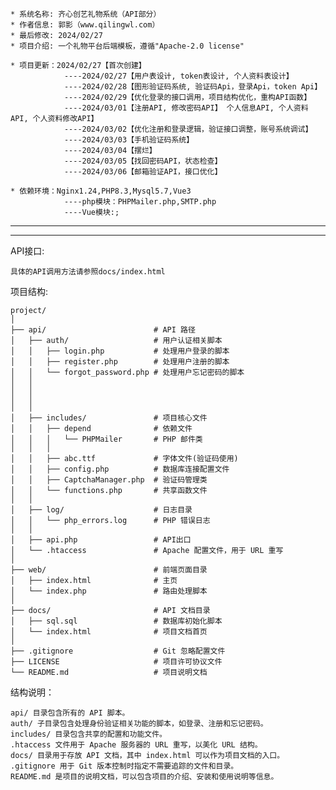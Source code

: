 


    * 系统名称: 齐心创艺礼物系统（API部分）
    * 作者信息: 郭影（www.qilingwl.com）
    * 最后修改: 2024/02/27
    * 项目介绍: 一个礼物平台后端模板，遵循"Apache-2.0 license"
 
    * 项目更新：2024/02/27【首次创建】
                ----2024/02/27【用户表设计, token表设计, 个人资料表设计】
                ----2024/02/28【图形验证码系统, 验证码Api，登录Api，token Api】
                ----2024/02/29【优化登录的接口调用，项目结构优化，重构API函数】
                ----2024/03/01【注册API, 修改密码API】 个人信息API, 个人资料API, 个人资料修改API】
                ----2024/03/02【优化注册和登录逻辑，验证接口调整，账号系统调试】
                ----2024/03/03【手机验证码系统】
                ----2024/03/04【摆烂】
                ----2024/03/05【找回密码API，状态检查】
                ----2024/03/06【邮箱验证API，接口优化】
    
    * 依赖环境：Nginx1.24,PHP8.3,Mysql5.7,Vue3
                ----php模块：PHPMailer.php,SMTP.php
                ----Vue模块:;

---
---

API接口:
```
具体的API调用方法请参照docs/index.html
```
项目结构:


```
project/
│
├── api/                        # API 路径
│   ├── auth/                   # 用户认证相关脚本
│   │   ├── login.php           # 处理用户登录的脚本
│   │   ├── register.php        # 处理用户注册的脚本
│   │   └── forgot_password.php # 处理用户忘记密码的脚本
│   │
│   │
│   │
│   │
│   ├── includes/               # 项目核心文件
│   │   ├── depend              # 依赖文件 
│   │   │   └── PHPMailer       # PHP 邮件类
│   │   │ 
│   │   ├── abc.ttf             # 字体文件(验证码使用)
│   │   ├── config.php          # 数据库连接配置文件
│   │   ├── CaptchaManager.php  # 验证码管理类
│   │   └── functions.php       # 共享函数文件
│   │
│   ├── log/                    # 日志目录
│   │   └── php_errors.log      # PHP 错误日志
│   │
│   ├── api.php                 # API出口
│   └── .htaccess               # Apache 配置文件，用于 URL 重写
│
├── web/                        # 前端页面目录
│   ├── index.html              # 主页   
│   └── index.php               # 路由处理脚本
│
├── docs/                       # API 文档目录
│   ├── sql.sql                 # 数据库初始化脚本
│   └── index.html              # 项目文档首页
│
├── .gitignore                  # Git 忽略配置文件
├── LICENSE                     # 项目许可协议文件
└── README.md                   # 项目说明文档
```

结构说明：
```
api/ 目录包含所有的 API 脚本。
auth/ 子目录包含处理身份验证相关功能的脚本，如登录、注册和忘记密码。
includes/ 目录包含共享的配置和功能文件。
.htaccess 文件用于 Apache 服务器的 URL 重写，以美化 URL 结构。
docs/ 目录用于存放 API 文档，其中 index.html 可以作为项目文档的入口。
.gitignore 用于 Git 版本控制时指定不需要追踪的文件和目录。
README.md 是项目的说明文档，可以包含项目的介绍、安装和使用说明等信息。

